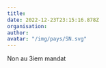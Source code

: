 ```yaml
---
title: 
date: 2022-12-23T23:15:16.878Z
organisation: 
author: 
avatar: "/img/pays/SN.svg"
---
```


Non au 3iem mandat